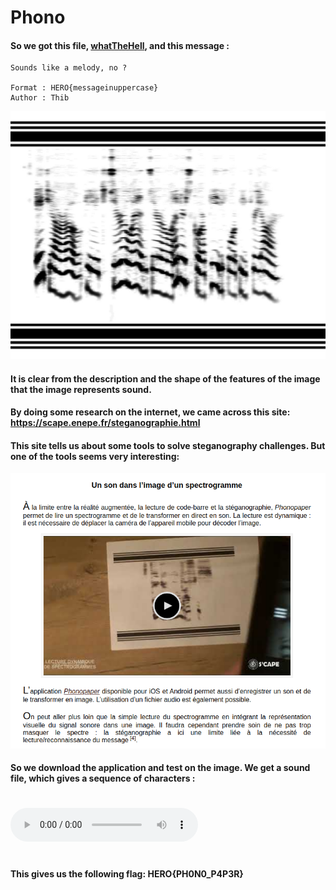 # Phono

#### So we got this file, [whatTheHell](files/whatTheHell.jpg), and this message :

```
Sounds like a melody, no ?

Format : HERO{messageinuppercase}
Author : Thib
```

![whatTheHell](files/whatTheHell.jpg "whatTheHell")

#### It is clear from the description and the shape of the features of the image that the image represents sound. 

#### By doing some research on the internet, we came across this site: https://scape.enepe.fr/steganographie.html

#### This site tells us about some tools to solve steganography challenges. But one of the tools seems very interesting:

![website](images/phono_website.png "website")

#### So we download the application and test on the image. We get a sound file, which gives a sequence of characters : 

#

<audio controls src="files/extracted_audio.wav">
  <p>Votre navigateur ne prend pas en charge l'audio HTML. Voici un
     un <a href="files/extracted_audio.wav">lien vers le fichier audio</a> pour le
     télécharger.</p>
</audio>

#

#### This gives us the following flag: HERO{PH0N0_P4P3R}
